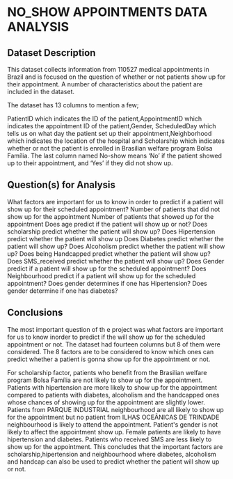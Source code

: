 # NO_SHOW APPOINTMENTS DATA ANALYSIS
## Dataset Description
This dataset collects information from 110527 medical appointments in Brazil and is focused on the question of whether or not patients show up for their appointment. A number of characteristics about the patient are included in the dataset.

The dataset has 13 columns to mention a few;

PatientID which indicates the ID of the patient,AppointmentID which indicates the appointment ID of the patient,Gender, ScheduledDay which tells us on what day the patient set up their appointment,Neighborhood which indicates the location of the hospital and Scholarship which indicates whether or not the patient is enrolled in Brasilian welfare program Bolsa Família. The last column named No-show means ‘No’ if the patient showed up to their appointment, and ‘Yes’ if they did not show up.
## Question(s) for Analysis
What factors are important for us to know in order to predict if a patient will show up for their scheduled appointment?
Number of patients that did not show up for the appointment
Number of patients that showed up for the appointment
Does age predict if the patient will show up or not?
Does scholarship predict whether the patient will show up?
Does Hipertension predict whether the patient will show up
Does Diabetes predict whether the patient will show up?
Does Alcoholism predict whether the patient will show up?
Does being Handcapped predict whether the patient will show up?
Does SMS_received predict whether the patient will show up?
Does Gender predict if a patient will show up for the scheduled appointment?
Does Neighbourhood predict if a patient will show up for the scheduled appointment?
Does gender determines if one has Hipertension?
Does gender determine if one has diabetes?
## Conclusions
The most important question of th e project was what factors are important for us to know inorder to predict if the will show up for the scheduled appointment or not. The dataset had fourteen columns but 8 of them were considered. The 8 factors are to be considered to know which ones can predict whether a patient is gonna show up for the appointment or not.

For scholarship factor, patients who benefit from the Brasilian welfare program Bolsa Família are not likely to show up for the appointment.
Patients with hipertension are more likely to show up for the appointment compared to patients with diabetes, alcoholism and the handcapped ones whose chances of showing up for the appointment are slightly lower.
Patients from PARQUE INDUSTRIAL neighbourhood are all likely to show up for the appointment but no patient from ILHAS OCEÂNICAS DE TRINDADE neighbourhood is likely to attend the appointment.
Patient's gender is not likely to affect the appointment show up.
Female patients are likely to have hipertension and diabetes.
Patients who received SMS are less likely to show up for the appointment.
This concludes that the important factors are scholarship,hipertension and neighbourhood where diabetes, alcoholism and handcap can also be used to predict whether the patient will show up or not.
